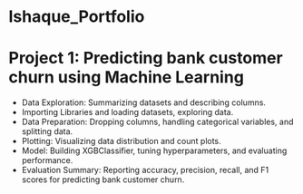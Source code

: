 # Ishaque_Portfolio
# Project 1: Predicting bank customer churn using Machine Learning
* Data Exploration: Summarizing datasets and describing columns.
* Importing Libraries and loading datasets, exploring data.
* Data Preparation: Dropping columns, handling categorical variables, and splitting data.
* Plotting: Visualizing data distribution and count plots.
* Model: Building XGBClassifier, tuning hyperparameters, and evaluating performance.
* Evaluation Summary: Reporting accuracy, precision, recall, and F1 scores for predicting bank customer churn.
